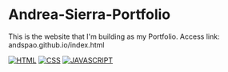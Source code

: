# Andrea-Sierra-Portfolio
This is the website that I'm building as my Portfolio. Access link: andspao.github.io/index.html

[![HTML](https://img.shields.io/badge/HTML-E34F26?style=for-the-badge&logo=html5&logoColor=white&labelColor=101010)]()
[![CSS](https://img.shields.io/badge/CSS-1572B6?style=for-the-badge&logo=css3&logoColor=white&labelColor=101010)]()
[![JAVASCRIPT](https://img.shields.io/badge/JavaScript-F7DF1E?style=for-the-badge&logo=JavaScript&logoColor=white&labelColor=101010)]()
